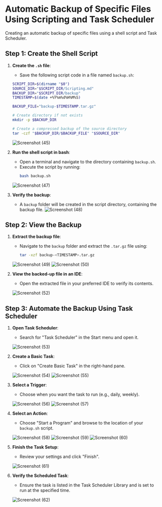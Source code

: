 # Automatic Backup of Specific Files Using Scripting and Task Scheduler
Creating an automatic backup of specific files using a shell script and Task Scheduler.

## Step 1: Create the Shell Script

1. **Create the `.sh` file**:
    - Save the following script code in a file named `backup.sh`:

    ```sh
    SCRIPT_DIR=$(dirname "$0")
    SOURCE_DIR="$SCRIPT_DIR/Scripting.md"
    BACKUP_DIR="$SCRIPT_DIR/backup"
    TIMESTAMP=$(date +%Y%m%d%H%M%S)

    BACKUP_FILE="backup-$TIMESTAMP.tar.gz"

    # Create directory if not exists
    mkdir -p $BACKUP_DIR

    # Create a compressed backup of the source directory
    tar -czf "$BACKUP_DIR/$BACKUP_FILE" "$SOURCE_DIR"
    ```

    ![Screenshot (45)](https://github.com/user-attachments/assets/3793f6bf-655a-4371-8df3-a30fdfd45e2d)

2. **Run the shell script in bash**:
    - Open a terminal and navigate to the directory containing `backup.sh`.
    - Execute the script by running:
      ```sh
      bash backup.sh
      ```
    ![Screenshot (47)](https://github.com/user-attachments/assets/666c01b2-c425-4437-972d-7b74a5b1258b)

3. **Verify the backup**:
    - A `backup` folder will be created in the script directory, containing the backup file.
    ![Screenshot (48)](https://github.com/user-attachments/assets/b50ce391-5a9b-4e3b-bad0-795e91b2d6a9)

## Step 2: View the Backup

1. **Extract the backup file**:
    - Navigate to the `backup` folder and extract the `.tar.gz` file using:
      ```sh
      tar -xzf backup-<TIMESTAMP>.tar.gz
      ```

    ![Screenshot (49)](https://github.com/user-attachments/assets/fe4d78ea-32aa-4b52-8a4e-b0a8dde1eb81)
    ![Screenshot (50)](https://github.com/user-attachments/assets/fed469b4-e78e-4e6d-a817-1091dccbe8f5)


2. **View the backed-up file in an IDE**:
    - Open the extracted file in your preferred IDE to verify its contents.

    ![Screenshot (52)](https://github.com/user-attachments/assets/a13c2c82-5fd6-4bd3-b1e5-c2c3c562ec2e)

## Step 3: Automate the Backup Using Task Scheduler

1. **Open Task Scheduler**:
    - Search for "Task Scheduler" in the Start menu and open it.

    ![Screenshot (53)](https://github.com/user-attachments/assets/b2e3e5ae-539d-41a2-b671-de5da33ec97b)

2. **Create a Basic Task**:
    - Click on "Create Basic Task" in the right-hand pane.
      
    ![Screenshot (54)](https://github.com/user-attachments/assets/7a15e5ef-e1ba-47a6-9892-a0ef0c140614)
    ![Screenshot (55)](https://github.com/user-attachments/assets/3f641165-7646-4a7f-a568-28d1a04fd93a)

3. **Select a Trigger**:
    - Choose when you want the task to run (e.g., daily, weekly).

    ![Screenshot (56)](https://github.com/user-attachments/assets/ff3e5ae9-c49c-4930-bbbd-e06663de1c71)
    ![Screenshot (57)](https://github.com/user-attachments/assets/6f732ffd-75c9-41ae-b573-427630612640)

4. **Select an Action**:
    - Choose "Start a Program" and browse to the location of your `backup.sh` script.

    ![Screenshot (58)](https://github.com/user-attachments/assets/1b4a6607-d341-4ca6-9513-6ae60c0d05ca)
    ![Screenshot (59)](https://github.com/user-attachments/assets/fa670074-de39-4152-aea3-b30f27a339a3)
    ![Screenshot (60)](https://github.com/user-attachments/assets/761278ea-cfde-43f7-97de-f9092058ba88)


5. **Finish the Task Setup**:
    - Review your settings and click "Finish".

    ![Screenshot (61)](https://github.com/user-attachments/assets/cb2fc6a6-88fb-4e75-bf29-94f93e2a0b45)

6. **Verify the Scheduled Task**:
    - Ensure the task is listed in the Task Scheduler Library and is set to run at the specified time.

    ![Screenshot (62)](https://github.com/user-attachments/assets/92cf09cc-4421-442a-b9db-841d94faa1e9)
